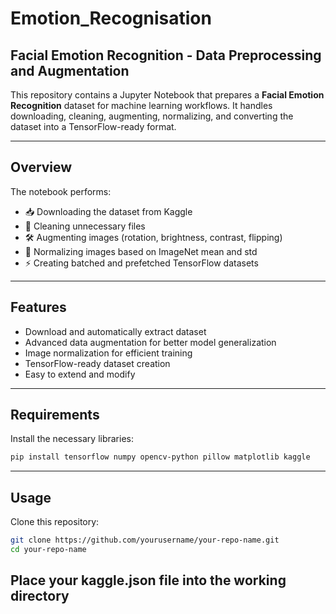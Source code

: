 # Emotion_Recognisation

## Facial Emotion Recognition - Data Preprocessing and Augmentation

This repository contains a Jupyter Notebook that prepares a **Facial Emotion Recognition** dataset for machine learning workflows. It handles downloading, cleaning, augmenting, normalizing, and converting the dataset into a TensorFlow-ready format.

---

## Overview

The notebook performs:

- 📥 Downloading the dataset from Kaggle
- 🧹 Cleaning unnecessary files
- 🛠️ Augmenting images (rotation, brightness, contrast, flipping)
- 📏 Normalizing images based on ImageNet mean and std
- ⚡ Creating batched and prefetched TensorFlow datasets

---

## Features

- Download and automatically extract dataset
- Advanced data augmentation for better model generalization
- Image normalization for efficient training
- TensorFlow-ready dataset creation
- Easy to extend and modify

---

## Requirements

Install the necessary libraries:

```bash
pip install tensorflow numpy opencv-python pillow matplotlib kaggle
```
---
## Usage
Clone this repository:
```bash
git clone https://github.com/yourusername/your-repo-name.git
cd your-repo-name
```
Place your kaggle.json file into the working directory
---
